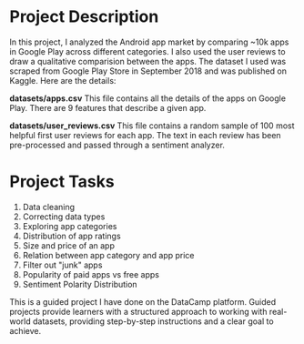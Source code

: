 # Project Description

In this project, I  analyzed the Android app market by comparing ~10k apps in Google Play across different categories.
I  also used the user reviews to draw a qualitative comparision between the apps.
The dataset I used was scraped from Google Play Store in September 2018 and was published on Kaggle. Here are the details:

**datasets/apps.csv**
This file contains all the details of the apps on Google Play. There are 9 features that describe a given app.

**datasets/user_reviews.csv**
This file contains a random sample of 100 most helpful first user reviews for each app. 
The text in each review has been pre-processed and passed through a sentiment analyzer.

# Project Tasks

1. Data cleaning
2. Correcting data types
3. Exploring app categories
4. Distribution of app ratings
5. Size and price of an app
6. Relation between app category and app price
7. Filter out "junk" apps
8. Popularity of paid apps vs free apps
9. Sentiment Polarity Distribution

This is a guided project I have done on the DataCamp platform. Guided projects provide learners with a structured approach to working with real-world datasets, providing step-by-step instructions and a clear goal to achieve.
